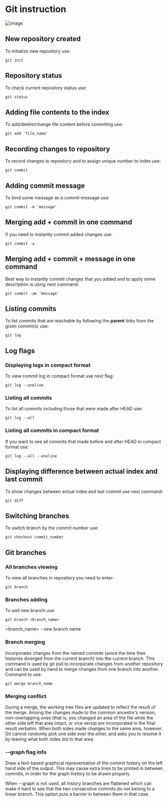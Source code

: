 # Git instruction

![image](image.jpg)

## New repository created

To initialize new repository use:

    git init

## Repository status

To check current repository status use:

    git status

## Adding file contents to the index

To add/delete/change file content before commiting use:

    git add 'file_name'

## Recording changes to repository

To record changes to repository and to assign unique number to index use:

    git commit

## Adding commit message

To bind some message as a commit message use:

    git commit -m 'message'

## Merging add + commit in one command

If you need to instantly commit added changes use:

    git commit -a

## Merging add + commit + message in one command

Best way to instantly commit changes that you added and to apply some description is using next command:

    git commit -am 'message'

## Listing commits

To list commits that are reachable by following the **parent** links from the given commit(s) use:

    git log

## Log flags

### Displaying logs in compact format

To view commit log in compact format use next flag:

    git log --oneline

### Listing all commits

To list all commits including those that were made after HEAD use:

    git log --all

### Listing all commits in compact format

If you want to see all commits that made before and after HEAD in compact format use:

    git log --all --oneline
    
## Displaying difference between actual index and last commit

To show changes between actual index and last commit use next command:

    git diff

## Switching branches

To switch branch by the commit number use:

    git checkout commit_number

## Git branches


### All branches viewing

To view all branches in repository you need to enter:

    git branch

### Branches adding

To add new branch use:

    git branch <branch_name>

\<branch_name\> - new branch name

### Branch merging

Incorporates changes from the named commits (since the time their histories diverged from the current branch) into the current branch. This command is used by git pull to incorporate changes from another repository and can be used by hand to merge changes from one branch into another.
Command to use: 

    git merge branch_name

### Merging conflict

During a merge, the working tree files are updated to reflect the result of the merge. Among the changes made to the common ancestor’s version, non-overlapping ones (that is, you changed an area of the file while the other side left that area intact, or vice versa) are incorporated in the final result verbatim. When both sides made changes to the same area, however, Git cannot randomly pick one side over the other, and asks you to resolve it by leaving what both sides did to that area.

### --graph flag info

Draw a text-based graphical representation of the commit history on the left hand side of the output. This may cause extra lines to be printed in between commits, in order for the graph history to be drawn properly.

When --graph is not used, all history branches are flattened which can make it hard to see that the two consecutive commits do not belong to a linear branch. This option puts a barrier in between them in that case.
